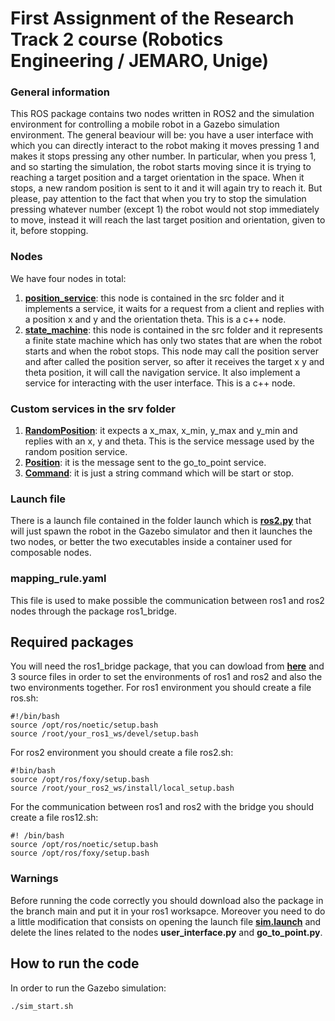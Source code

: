 # First Assignment of the Research Track 2 course (Robotics Engineering / JEMARO, Unige)

### General information
This ROS package contains two nodes written in ROS2 and the simulation environment for controlling a mobile robot in a Gazebo simulation environment.
The general beaviour will be: you have a user interface with which you can directly interact to the robot making it moves pressing 1 and makes it stops pressing any other number.
In particular, when you press 1, and so starting the simulation, the robot starts moving since it is trying to reaching a target position and a target orientation in the space.
When it stops, a new random position is sent to it and it will again try to reach it. 
But please, pay attention to the fact that when you try to stop the simulation pressing whatever number (except 1) the robot would not stop immediately to move, instead it will reach the last target position and orientation, given to it, before stopping.

### Nodes
We have four nodes in total:
1. [**position_service**](https://github.com/serenapaneri/rt2_assignment1/blob/ros2/src/position_service.cpp): this node is contained in the src folder and it implements a service, it waits for a request from a client and replies with a position x and y and the orientation theta. This is a c++ node.
2. [**state_machine**](https://github.com/serenapaneri/rt2_assignment1/blob/ros2/src/state_machine.cpp): this node is contained in the src folder and it represents a finite state machine which has only two states that are when the robot starts and when the robot stops. This node may call the position server and after called the position server, so after it receives the target x y and theta position, it will call the navigation service. It also implement a service for interacting with the user interface. This is a c++ node.

### Custom services in the srv folder
1. [**RandomPosition**](https://github.com/serenapaneri/rt2_assignment1/blob/ros2/srv/RandomPosition.srv): it expects a x_max, x_min, y_max and y_min and replies with an x, y and theta. This is the service message used by the random position service. 
2. [**Position**](https://github.com/serenapaneri/rt2_assignment1/blob/ros2/srv/Position.srv): it is the message sent to the go_to_point service. 
3. [**Command**](https://github.com/serenapaneri/rt2_assignment1/blob/ros2/srv/Command.srv): it is just a string command which will be start or stop. 

### Launch file
There is a launch file contained in the folder launch which is [**ros2.py**](https://github.com/serenapaneri/rt2_assignment1/blob/ros2/launch/ros2.py) that will just spawn the robot in the Gazebo simulator and then it launches the two nodes, or better the two executables inside a container used for composable nodes. 

### mapping_rule.yaml
This file is used to make possible the communication between ros1 and ros2 nodes through the package ros1_bridge.

## Required packages
You will need the ros1_bridge package, that you can dowload from [**here**](https://github.com/ros2/ros1_bridge.git) and 3 source files in order to set the environments of ros1 and ros2 and also the two environments together.
For ros1 environment you should create a file ros.sh:
```
#!/bin/bash
source /opt/ros/noetic/setup.bash
source /root/your_ros1_ws/devel/setup.bash
```
For ros2 environment you should create a file ros2.sh:
```
#!bin/bash
source /opt/ros/foxy/setup.bash
source /root/your_ros2_ws/install/local_setup.bash
```
For the communication between ros1 and ros2 with the bridge you should create a file ros12.sh:
```
#! /bin/bash
source /opt/ros/noetic/setup.bash
source /opt/ros/foxy/setup.bash
```

### Warnings
Before running the code correctly you should download also the package in the branch main and put it in your ros1 worksapce. Moreover you need to do a little modification that consists on opening the launch file [**sim.launch**](https://github.com/serenapaneri/rt2_assignment1/blob/main/launch/sim.launch) and delete the lines related to the nodes **user_interface.py** and **go_to_point.py**.

## How to run the code
In order to run the Gazebo simulation:
```
./sim_start.sh
```
